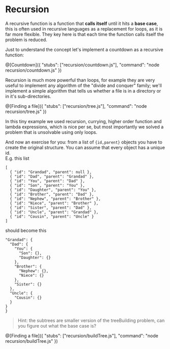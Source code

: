 # Recursion
A recursive function is a function that **calls itself** until it hits a **base case**, this is often used in recursive languages as a replacement for loops, as it is far more flexible. They key here is that each time the function calls itself the problem is reduced.

Just to understand the concept let's implement a countdown as a recursive function:

@[Countdown]({ "stubs": ["recursion/countdown.js"], "command": "node recursion/countdown.js" })

Recursion is much more powerful than loops, for example they are very useful to implement any algorithm of the "divide and conquer" family; we'll implement a simple algorithm that tells us whether a file is in a directory or in it's sub-directories.

@[Finding a file]({ "stubs": ["recursion/tree.js"], "command": "node recursion/tree.js" })

In this tiny example we used recursion, currying, higher order function and lambda expressions, which is nice per se, but most importantly we solved a problem that is unsolvable using only loops.

And now an exercise for you: from a list of `{id,parent}` objects you have to create the original structure. You can assume that every object has a unique id.  
E.g. this list
```
[
  { "id": "Grandad", "parent": null },
  { "id": "Dad", "parent": "Grandad" },
  { "id": "You", "parent": "Dad" },
  { "id": "Son", "parent": "You" },
  { "id": "Daughter", "parent": "You" },
  { "id": "Brother", "parent": "Dad" },
  { "id": "Nephew", "parent": "Brother" },
  { "id": "Niece", "parent": "Brother" },
  { "id": "Sister", "parent": "Dad" },
  { "id": "Uncle", "parent": "Grandad" },
  { "id": "Cousin", "parent": "Uncle" }
]
```

should become this
```
"Grandad": {
  "Dad": {
    "You": {
      "Son": {},
      "Daughter": {}
    },
    "Brother": {
      "Nephew": {},
      "Niece": {}
    },
    "Sister": {}
  },
  "Uncle": {
    "Cousin": {}
  }
}
}
```

> Hint: the subtrees are smaller version of the treeBuilding problem, can you figure out what the base case is?

@[Finding a file]({ "stubs": ["recursion/buildTree.js"], "command": "node recursion/buildTree.js" })
